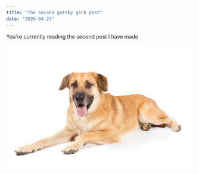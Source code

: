 ```yaml
---
title: "The second gatsby garb post"
date: "2020-04-23"
---
```


You're currently reading the second post I have made

![A nice dog](dog.jpg)
